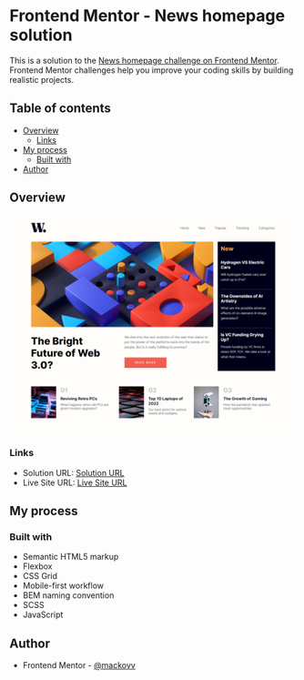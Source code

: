 # Frontend Mentor - News homepage solution

This is a solution to the [News homepage challenge on Frontend Mentor](https://www.frontendmentor.io/challenges/news-homepage-H6SWTa1MFl). Frontend Mentor challenges help you improve your coding skills by building realistic projects. 

## Table of contents

- [Overview](#overview)
  - [Links](#links)
- [My process](#my-process)
  - [Built with](#built-with)
- [Author](#author)

## Overview

![](./screenshots/screenshot-dekstop.png)

### Links

- Solution URL: [Solution URL](https://github.com/mackovv/News-homepage)
- Live Site URL: [Live Site URL](https://news-homepage-a.netlify.app/)

## My process

### Built with

- Semantic HTML5 markup
- Flexbox
- CSS Grid
- Mobile-first workflow
- BEM naming convention
- SCSS
- JavaScript

## Author

- Frontend Mentor - [@mackovv](https://www.frontendmentor.io/profile/mackovv)
